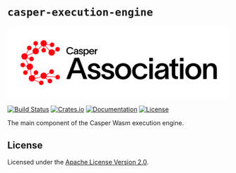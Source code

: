 # `casper-execution-engine`

[![LOGO](https://raw.githubusercontent.com/casper-network/casper-node/master/images/casper-association-logo-primary.svg)](https://casper.network/)

[![Build Status](https://drone-auto-casper-network.casperlabs.io/api/badges/casper-network/casper-node/status.svg?branch=dev)](http://drone-auto-casper-network.casperlabs.io/casper-network/casper-node)
[![Crates.io](https://img.shields.io/crates/v/casper-execution-engine)](https://crates.io/crates/casper-execution-engine)
[![Documentation](https://docs.rs/casper-execution-engine/badge.svg)](https://docs.rs/casper-execution-engine)
[![License](https://img.shields.io/badge/license-Apache-blue)](https://github.com/casper-network/casper-node/blob/master/LICENSE)

The main component of the Casper Wasm execution engine.

## License

Licensed under the [Apache License Version 2.0](https://github.com/casper-network/casper-node/blob/master/LICENSE).